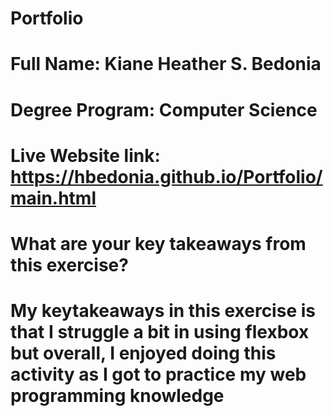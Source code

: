 # Portfolio


# Full Name: Kiane Heather S. Bedonia
# Degree Program: Computer Science
# Live Website link: https://hbedonia.github.io/Portfolio/main.html 
# What are your key takeaways from this exercise?
# My keytakeaways in this exercise is that I struggle a bit in using flexbox but overall, I enjoyed doing this activity as I got to practice my web programming knowledge
